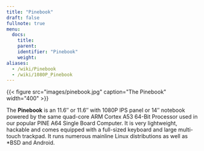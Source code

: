 ```yaml
---
title: "Pinebook"
draft: false
fullnote: true
menu:
  docs:
    title:
    parent:
    identifier: "Pinebook"
    weight:
aliases:
  - /wiki/Pinebook
  - /wiki/1080P_Pinebook
---
```


{{< figure src="images/pinebook.jpg" caption="The Pinebook" width="400" >}}

The **Pinebook** is an 11.6″ or 11.6″ with 1080P IPS panel or 14″ notebook powered by the same quad-core ARM Cortex A53 64-Bit Processor used in our popular PINE A64 Single Board Computer. It is very lightweight, hackable and comes equipped with a full-sized keyboard and large multi-touch trackpad. It runs numerous mainline Linux distributions as well as *BSD and Android.
